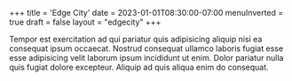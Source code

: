 +++
title = 'Edge City'
date = 2023-01-01T08:30:00-07:00
menuInverted = true
draft = false
layout = "edgecity"
+++

Tempor est exercitation ad qui pariatur quis adipisicing aliquip nisi ea consequat ipsum occaecat. Nostrud consequat ullamco laboris fugiat esse esse adipisicing velit laborum ipsum incididunt ut enim. Dolor pariatur nulla quis fugiat dolore excepteur. Aliquip ad quis aliqua enim do consequat.
